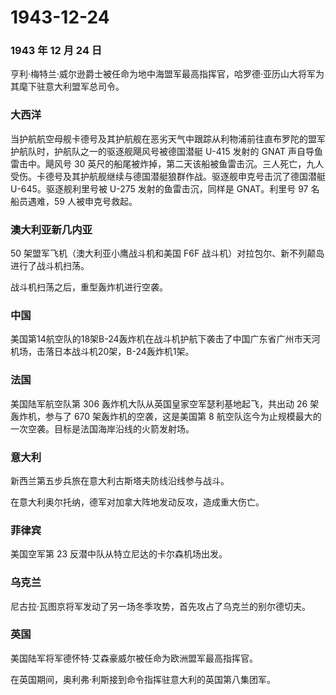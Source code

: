 # 1943-12-24

### 1943 年 12 月 24 日

亨利·梅特兰·威尔逊爵士被任命为地中海盟军最高指挥官，哈罗德·亚历山大将军为其麾下驻意大利盟军总司令。

### 大西洋

当护航航空母舰卡德号及其护航舰在恶劣天气中跟踪从利物浦前往直布罗陀的盟军护航队时，护航队之一的驱逐舰飓风号被德国潜艇
U-415 发射的 GNAT 声自导鱼雷击中。飓风号 30
英尺的船尾被炸掉，第二天该船被鱼雷击沉。三人死亡，九人受伤。卡德号及其护航舰继续与德国潜艇狼群作战。驱逐舰申克号击沉了德国潜艇
U-645。驱逐舰利里号被 U-275 发射的鱼雷击沉，同样是 GNAT。利里号 97
名船员遇难，59 人被申克号救起。

### 澳大利亚新几内亚

50 架盟军飞机（澳大利亚小鹰战斗机和美国 F6F
战斗机）对拉包尔、新不列颠岛进行了战斗机扫荡。

战斗机扫荡之后，重型轰炸机进行空袭。

### 中国

美国第14航空队的18架B-24轰炸机在战斗机护航下袭击了中国广东省广州市天河机场，击落日本战斗机20架，B-24轰炸机1架。

### 法国

美国陆军航空队第 306 轰炸机大队从英国皇家空军瑟利基地起飞，共出动 26
架轰炸机，参与了 670 架轰炸机的空袭，这是美国第 8
航空队迄今为止规模最大的一次空袭。目标是法国海岸沿线的火箭发射场。

### 意大利

新西兰第五步兵旅在意大利古斯塔夫防线沿线参与战斗。

在意大利奥尔托纳，德军对加拿大阵地发动反攻，造成重大伤亡。

### 菲律宾

美国空军第 23 反潜中队从特立尼达的卡尔森机场出发。

### 乌克兰

尼古拉·瓦图京将军发动了另一场冬季攻势，首先攻占了乌克兰的别尔德切夫。

### 英国

美国陆军将军德怀特·艾森豪威尔被任命为欧洲盟军最高指挥官。

在英国期间，奥利弗·利斯接到命令指挥驻意大利的英国第八集团军。